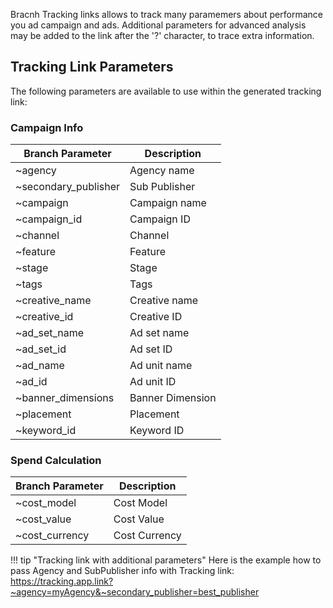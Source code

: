 Bracnh Tracking links allows to track many paramemers about performance you ad campaign and ads. Additional parameters for advanced analysis may be added to the link after the '?' character, to trace extra information. 

## Tracking Link Parameters
The following parameters are available to use within the generated tracking link:

### Campaign Info

Branch Parameter | Description 
--- | --- 
~agency | Agency name
~secondary_publisher | Sub Publisher
~campaign | Campaign name
~campaign_id | Campaign ID
~channel | Channel
~feature | Feature
~stage | Stage
~tags | Tags
~creative_name | Creative name
~creative_id | Creative ID
~ad_set_name | Ad set name
~ad_set_id | Ad set ID
~ad_name | Ad unit name
~ad_id | Ad unit ID
~banner_dimensions | Banner Dimension
~placement | Placement
~keyword_id | Keyword ID

### Spend Calculation
Branch Parameter | Description 
--- | --- 
~cost_model | Cost Model
~cost_value | Cost Value
~cost_currency | Cost Currency

!!! tip "Tracking link with additional parameters"
    Here is the example how to pass Agency and SubPublisher info with Tracking link:
    https://tracking.app.link?~agency=myAgency&~secondary_publisher=best_publisher